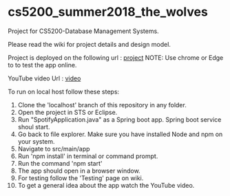 # cs5200_summer2018_the_wolves
Project for CS5200-Database Management Systems.

Please read the wiki for project details and design model.

Project is deployed on the following url : [project](http://cs5200-summer-wolves-spp.s3-website-us-east-1.amazonaws.com/)
NOTE: Use chrome or Edge to to test the app online.

YouTube video Url : [video]()

To run on local host follow these steps:
  1. Clone the 'localhost' branch of this repository in any folder.
  2. Open the project in STS or Eclipse.
  3. Run "SpotifyApplication.java" as a Spring boot app. Spring boot service shoul start.
  4. Go back to file explorer. Make sure you have installed Node and npm on your system.
  5. Navigate to src/main/app
  6. Run 'npm install' in terminal or command prompt.
  7. Run the command 'npm start'
  8. The app should open in a browser window.
  9. For testing follow the 'Testing' page on wiki.
  10. To get a general idea about the app watch the YouTube video.
